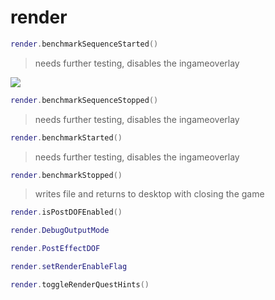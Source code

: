 # render

```lua
render.benchmarkSequenceStarted()
```
> needs further testing, disables the ingameoverlay
<img  src="./img/render.png">

```lua
render.benchmarkSequenceStopped()
```
> needs further testing, disables the ingameoverlay

```lua
render.benchmarkStarted()
```
> needs further testing, disables the ingameoverlay

```lua
render.benchmarkStopped()
```
> writes file and returns to desktop with closing the game

```lua
render.isPostDOFEnabled()
```

```lua
render.DebugOutputMode
```

```lua
render.PostEffectDOF
```

```lua
render.setRenderEnableFlag
```

```lua
render.toggleRenderQuestHints()
```